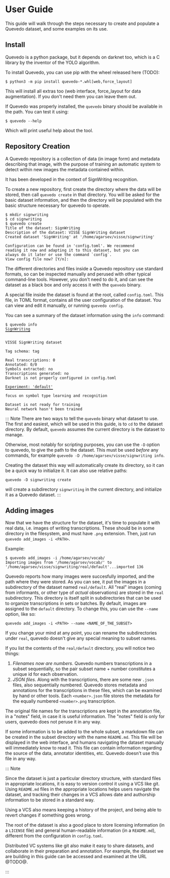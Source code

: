 # User Guide

This guide will walk through the steps necessary to create and populate a
Quevedo dataset, and some examples on its use.

## Install

Quevedo is a python package, but it depends on darknet too, which is a C library
by the inventor of the YOLO algorithm.

To install Quevedo, you can use pip with the wheel released here (TODO):

    $ python3 -m pip install quevedo-*.whl[web,force_layout]

This will install all extras too (web interface, force_layout for data
augmentation). If you don't need them you can leave them out.

If Quevedo was properly installed, the `quevedo` binary should be available in
the path. You can test it using:

    $ quevedo --help

Which will print useful help about the tool.

## Repository Creation

A Quevedo repository is a collection of data (in image form) and metadata
describing that image, with the purpose of training an automatic system to
detect within new images the metadata contained within.

It has been developed in the context of SignWriting recognition.

To create a new repository, first create the directory where the data will be
stored, then call `quevedo create` in that directory. You will be asked for the
basic dataset information, and then the directory will be populated with the
basic structure necessary for quevedo to operate.

    $ mkdir signwriting
    $ cd signwriting
    $ quevedo create
    Title of the dataset: SignWriting
    Description of the dataset: VISSE SignWriting dataset
    Created dataset 'SignWriting' at '/home/agarsev/visse/signwriting'

    Configuration can be found in 'config.toml'. We recommend
    reading it now and adapting it to this dataset, but you can
    always do it later or use the command `config`.
    View config file now? [Y/n]:

The different directories and files inside a Quevedo repository use standard
formats, so can be inspected manually and perused with other typical
command-line tools. However, you don't need to do it, and can see the dataset as
a black box and only access it with the `quevedo` binary.

A special file inside the dataset is found at the root, called `config.toml`. This
file, in TOML format, contains all the user configuration of the dataset. You
can view and edit it manually, or running `quevedo config`.

You can see a summary of the dataset information using the `info` command:

    $ quevedo info
    SignWriting
    ▔▔▔▔▔▔▔▔▔▔▔

    VISSE SignWriting dataset

    Tag schema: tag

    Real transcriptions: 0
    Annotated: 0/0
    Symbols extracted: no
    Transcriptions generated: no
    Darknet is not properly configured in config.toml

    Experiment: 'default'
    ▔▔▔▔▔▔▔▔▔▔▔▔▔▔▔▔▔▔▔▔▔
    focus on symbol type learning and recognition

    Dataset is not ready for training
    Neural network hasn't been trained

::: Note
There are two ways to tell the `quevedo` binary what dataset to use. The first
and easiest, which will be used in this guide, is to `cd` to the dataset
directory. By default, `quevedo` assumes the current directory is the dataset to
manage.

Otherwise, most notably for scripting purposes, you can use the `-D` option to
quevedo, to give the path to the dataset. This must be used *before* any
commands, for example `quevedo -D /home/agarsev/visse/signwriting info`.

Creating the dataset this way will automatically create its directory, so it can
be a quick way to initialize it. It can also use relative paths:

    quevedo -D signwriting create

will create a subdirectory `signwriting` in the current directory, and
initialize it as a Quevedo dataset.
:::

## Adding images

Now that we have the structure for the dataset, it's time to populate it with
real data, i.e. images of writing transcriptions. These should be in some
directory in the filesystem, and must have `.png` extension. Then, just run
`quevedo add_images -i <PATH>`.

Example:

    $ quevedo add_images -i /home/agarsev/vocab/
    Importing images from '/home/agarsev/vocab/' to '/home/agarsev/visse/signwriting/real/default'...imported 136

Quevedo reports how many images were succesfully imported, and the path where
they were stored. As you can see, it put the images in a subdirectory of the
dataset named `real/default`. All "real" images (coming from informants, or
other type of *actual* observations) are stored in the `real` subdirectory. This
directory is itself split in subdirectories that can be used to organize
transcriptions in sets or batches. By default, images are assigned to the
`default` directory. To change this, you can use the `--name` option, like so:

    quevedo add_images -i <PATH> --name <NAME_OF_THE_SUBSET>

If you change your mind at any point, you can rename the subdirectories under
`real`, quevedo doesn't give any special meaning to subset names.

If you list the contents of the `real/default` directory, you will notice two
things:

1. *Filenames now are numbers*. Quevedo numbers transcriptions in a subset
   sequentially, so the pair subset name + number constitutes a unique id for
   each observation.
2. *JSON files*. Along with the transcriptions, there are some new `.json`
   files, also sequentially numbered. Quevedo stores metadata and annotations
   for the transcriptions in these files, which can be examined by hand or other
   tools. Each `<number>.json` file stores the metadata for the equally numbered
   `<number>.png` transcription.

The original file names for the transcriptions are kept in the annotation file,
in a "notes" field, in case it is useful information. The "notes" field is only
for users, quevedo does not peruse it in any way.

If some information is to be added to the whole subset, a markdown file can be
created in the subset directory with the name `README.md`. This file will be
displayed in the web interface, and humans navigating the dataset manually will 
immediately know to read it. This file can contain information regarding the
source of the data, annotator identities, etc. Quevedo doesn't use this file in
any way.

::: Note

Since the dataset is just a particular directory structure, with standard files
in appropriate locations, it is easy to version control it using a VCS like
git. Using `README.md` files in the appropriate locations helps users navigate
the dataset, and tracking their changes in a VCS allows date and authorship
information to be stored in a standard way.

Using a VCS also means keeping a history of the project, and being able to
revert changes if something goes wrong.

The root of the dataset is also a good place to store licensing information (in
a `LICENSE` file) and general human-readable information (in a `README.md`),
different from the configuration in `config.toml`.

Distributed VC systems like git also make it easy to share datasets, and
collaborate in their preparation and annotation. For example, the dataset we are
building in this guide can be accessed and examined at the URL @TODO@.

:::
